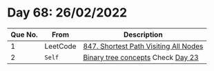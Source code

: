 # Day 68: 26/02/2022

| Que No. | From | Description |
| --- | --- | --- |
| 1 | LeetCode | [847. Shortest Path Visiting All Nodes](https://leetcode.com/problems/shortest-path-visiting-all-nodes/) |
| 2 | `Self` | [Binary tree concepts](https://github.com/Yashrajsingh2001/365DaysOfCode/blob/main/February%202022/Day%2068/MakeBinaryTrees.java) Check [Day 23](https://github.com/Yashrajsingh2001/365DaysOfCode/tree/main/January%202022/Day%2023) |
